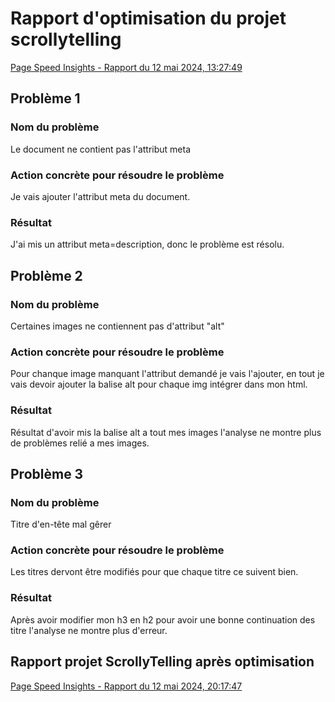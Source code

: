 # Rapport d'optimisation du projet scrollytelling

[Page Speed Insights - Rapport du 12 mai 2024, 13:27:49](https://pagespeed.web.dev/analysis/https-williamr-tim-momo-com/eods4omyd0?form_factor=desktop)

## Problème 1

### Nom du problème

Le document ne contient pas l'attribut meta

### Action concrète pour résoudre le problème

Je vais ajouter l'attribut meta du document.

### Résultat

J'ai mis un attribut meta=description, donc le problème est résolu.

## Problème 2

### Nom du problème

Certaines images ne contiennent pas d'attribut "alt"

### Action concrète pour résoudre le problème

Pour chanque image manquant l'attribut demandé je vais l'ajouter, en tout je vais devoir ajouter la balise alt pour chaque img intégrer dans mon html.

### Résultat

Résultat d'avoir mis la balise alt a tout mes images l'analyse ne montre plus de problèmes relié a mes images.

## Problème 3

### Nom du problème

Titre d'en-tête mal gêrer

### Action concrète pour résoudre le problème

Les titres dervont être modifiés pour que chaque titre ce suivent bien.

### Résultat

Après avoir modifier mon h3 en h2 pour avoir une bonne continuation des titre l'analyse ne montre plus d'erreur.

## Rapport projet ScrollyTelling après optimisation

[Page Speed Insights - Rapport du 12 mai 2024, 20:17:47](https://pagespeed.web.dev/analysis/https-williamr-tim-momo-com/bcfqk0l2s6?form_factor=desktop)
